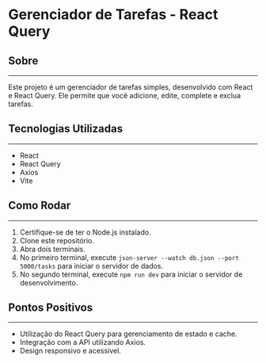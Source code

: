 # Gerenciador de Tarefas - React Query

## Sobre

---

Este projeto é um gerenciador de tarefas simples, desenvolvido com React e React Query. Ele permite que você adicione, edite, complete e exclua tarefas.

## Tecnologias Utilizadas

---

- React
- React Query
- Axios
- Vite

## Como Rodar

---

1. Certifique-se de ter o Node.js instalado.
2. Clone este repositório.
3. Abra dois terminais.
4. No primeiro terminal, execute `json-server --watch db.json --port 5000/tasks` para iniciar o servidor de dados.
5. No segundo terminal, execute `npm run dev` para iniciar o servidor de desenvolvimento.

## Pontos Positivos

---

- Utilização do React Query para gerenciamento de estado e cache.
- Integração com a API utilizando Axios.
- Design responsivo e acessível.
